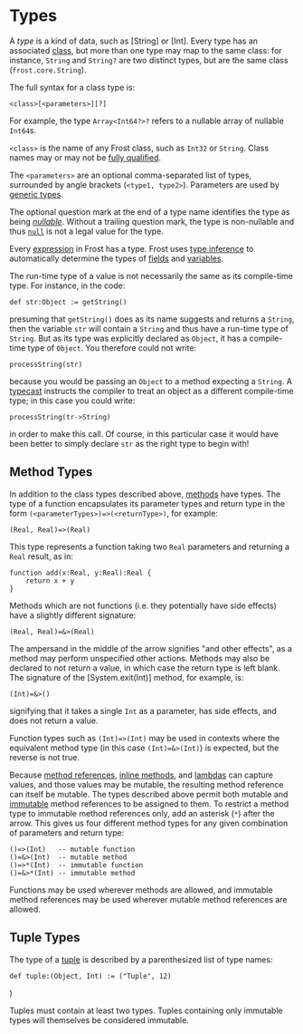Types
=====

A *type* is a kind of data, such as [String] or [Int]. Every type has an associated
[class](classes.html), but more than one type may map to the same class: for instance, `String` and
`String?` are two distinct types, but are the same class (`frost.core.String`).

The full syntax for a class type is:

    <class>[<parameters>][?]

For example, the type `Array<Int64?>?` refers to a nullable array of nullable `Int64`s.

`<class>` is the name of any Frost class, such as `Int32` or `String`. Class names may or may not be
[fully qualified](packages.html#fullyQualified).

The `<parameters>` are an optional comma-separated list of types, surrounded by angle brackets
(`<type1, type2>`). Parameters are used by [generic types](genericTypes.html).

The optional question mark at the end of a type name identifies the type as being
[*nullable*](nonNullability.html). Without a trailing question mark, the type is non-nullable and
thus [`null`](null.html) is not a legal value for the type.

Every [expression](expressions.html) in Frost has a type. Frost uses
[type inference](typeInference.html) to automatically determine the types of [fields](fields.html)
and [variables](variables.html).

The run-time type of a value is not necessarily the same as its compile-time type. For instance, in
the code:

    def str:Object := getString()

presuming that `getString()` does as its name suggests and returns a `String`, then the variable
`str` will contain a `String` and thus have a run-time type of `String`. But as its type was
explicitly declared as `Object`, it has a compile-time type of `Object`. You therefore could not
write:

    processString(str)

because you would be passing an `Object` to a method expecting a `String`. A
[typecast](operators.html#cast) instructs the compiler to treat an object as a different
compile-time type; in this case you could write:

    processString(tr->String)

in order to make this call. Of course, in this particular case it would have been better to simply
declare `str` as the right type to begin with!

<a name="methodTypes"></a>
Method Types
------------

In addition to the class types described above, [methods](methods.html) have types. The type of a
function encapsulates its parameter types and return type in the form
`(<parameterTypes>)=>(<returnType>)`, for example:

    (Real, Real)=>(Real)

This type represents a function taking two `Real` parameters and returning a `Real` result, as in:

    function add(x:Real, y:Real):Real {
        return x + y
    }

Methods which are not functions (i.e. they potentially have side effects) have a slightly different
signature:

    (Real, Real)=&>(Real)

The ampersand in the middle of the arrow signifies "and other effects", as a method may perform
unspecified other actions. Methods may also be declared to not return a value, in which case the
return type is left blank. The signature of the [System.exit(Int)] method, for example, is:

    (Int)=&>()

signifying that it takes a single `Int` as a parameter, has side effects, and does not return a
value.

Function types such as `(Int)=>(Int)` may be used in contexts where the equivalent method type (in
this case `(Int)=&>(Int)`) is expected, but the reverse is not true.

Because [method references](methodReferences.html), [inline methods](inlineMethods.html), and
[lambdas](inlineMethods.html#lambdas) can capture values, and those values may be mutable, the
resulting method reference can itself be mutable. The types described above permit both mutable
and [immutable](immutability.html) method references to be assigned to them. To restrict a method
type to immutable method references only, add an asterisk (`*`) after the arrow. This gives us four
different method types for any given combination of parameters and return type:

    ()=>(Int)   -- mutable function
    ()=&>(Int)  -- mutable method
    ()=>*(Int)  -- immutable function
    ()=&>*(Int) -- immutable method

Functions may be used wherever methods are allowed, and immutable method references may be used
wherever mutable method references are allowed.

Tuple Types
-----------

The type of a [tuple](tuples.html) is described by a parenthesized list of type
names:

    def tuple:(Object, Int) := ("Tuple", 12)
)

Tuples must contain at least two types. Tuples containing only immutable types will themselves be
considered immutable.
